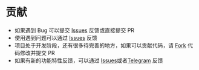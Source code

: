 # 贡献

- 如果遇到 Bug 可以提交 [Issues](https://github.com/mycoool/nps/issues) 反馈或直接提交 PR
- 使用遇到问题可以通过 [Issues](https://github.com/mycoool/nps/issues) 反馈
- 项目处于开发阶段，还有很多待完善的地方，如果可以贡献代码，请 [Fork](https://github.com/mycoool/nps/fork) 代码修改并提交 PR
- 如果有新的功能特性反馈，可以通过 [Issues](https://github.com/mycoool/nps/issues)或者[Telegram](https://t.me/npsdev) 反馈
